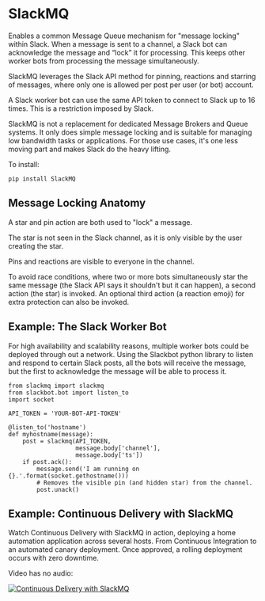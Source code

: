# SlackMQ

Enables a common Message Queue mechanism for "message locking" within Slack. 
When a message is sent to a channel, a Slack bot can acknowledge the message 
and “lock” it for processing. This keeps other worker bots from processing the 
message simultaneously.

SlackMQ leverages the Slack API method for pinning, reactions and starring of 
messages, where only one is allowed per post per user (or bot) account. 

A Slack worker bot can use the same API token to connect to Slack up to 16 
times. This is a restriction imposed by Slack.

SlackMQ is not a replacement for dedicated Message Brokers and Queue systems. It
only does simple message locking and is suitable for managing low bandwidth
tasks or applications. For those use cases, it's one less moving part and makes
Slack do the heavy lifting.

To install:
```
pip install SlackMQ
```

## Message Locking Anatomy

A star and pin action are both used to "lock" a message. 

The star is not seen in the Slack channel, as it is only visible by the user 
creating the star.

Pins and reactions are visible to everyone in the channel.

To avoid race conditions, where two or more bots simultaneously star the
same message (the Slack API says it shouldn't but it can happen), a second 
action (the star) is invoked. An optional third action (a reaction emoji) for 
extra protection can also be invoked.

## Example: The Slack Worker Bot

For high availability and scalability reasons, multiple worker bots could be 
deployed through out a network. Using the Slackbot python library to listen and 
respond to certain Slack posts, all the bots will receive the message, but the 
first to acknowledge the message will be able to process it. 

```
from slackmq import slackmq
from slackbot.bot import listen_to
import socket

API_TOKEN = 'YOUR-BOT-API-TOKEN'

@listen_to('hostname')
def myhostname(message):
    post = slackmq(API_TOKEN,
                   message.body['channel'], 
                   message.body['ts'])
    if post.ack():
        message.send('I am running on {}.'.format(socket.gethostname()))
        # Removes the visible pin (and hidden star) from the channel.
        post.unack()
```

## Example: Continuous Delivery with SlackMQ

Watch Continuous Delivery with SlackMQ in action, deploying a home automation
application across several hosts. From Continuous Integration to an automated
canary deployment. Once approved, a rolling deployment occurs with zero 
downtime.

Video has no audio:

[![Continuous Delivery with SlackMQ](http://img.youtube.com/vi/YW6IdsvdxXI/0.jpg)](http://www.youtube.com/watch?v=YW6IdsvdxXI "Continuous Delivery with SlackMQ")
